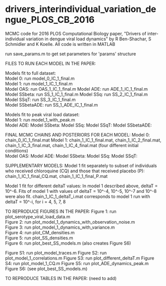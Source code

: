 # drivers_interindividual_variation_dengue_PLOS_CB_2016
MCMC code for 2016 PLOS Computational Biology paper, "Drivers of inter-individual variation in dengue viral load dynamics" by R Ben-Shachar, S Schmidler and K Koelle. 
All code is written in MATLAB

run save_params.m to get set parameters for 'params' structure                                 

FILES TO RUN EACH MODEL IN THE PAPER:                    

Models fit to full dataset:                           
Model 0:   run model_0_IC_1_final.m                           
Model 1:   run model_1_IC_1_final.m                 
Model OAS: run OAS_1_IC_1_final.m
Model ADE: run ADE_1_IC_1_final.m                            
Model SSbeta: run SS_1_IC_1_final.m
Model SSq: run SS_2_IC_1_final.m                  
Model SSqT: run SS_3_IC_1_final.m                      
Model SSbetaADE: run SS_1_ADE_IC_1_final.m

Models fit to peak viral load dataset:                            
Model 1: run model_1_with_peak.m                     
Model ADE: 
Model SSbeta:
Model SSq:
Model SSqT: 
Model SSbetaADE: 

FINAL MCMC CHAINS AND POSTERIORS FOR EACH MODEL: 
Model 0: chain_0_IC_1_final.mat
Model 1: chain_1_IC_1_final.mat, chain_1_IC_2_final.mat, chain_1_IC_3_final.mat, chain_1_IC_4_final.mat (four different initial conditions)          
Model OAS:
Model ADE:
Model SSbeta:
Model SSq:
Model SSqT:

SUPPLEMENTARY MODELS: 
Model 1 fit separately to subset of individuals who received chloroquine (CQ) and those that received placebo (P): 
chain_1_IC_1_final_CQ.mat, chain_1_IC_1_final_P.mat
 
Model 1 fit for different deltaT values: 
In model 1 described above, deltaT = 10^-6. Fits of model 1 with values of deltaT = 10^-4, 10^-5, 10^-7 and 10^-8 were also fit. chain_1_IC_1_deltaT_i.mat corresponds to model 1 run with deltaT = 10^-i, for i = 4, 5, 7, 8

TO REPRODUCE FIGURES IN THE PAPER: 
Figure 1: run plot_serotype_viral_load_data.m            
Figure 2: run plot_model_1_dynamics_with_observation_noise.m              
Figure 3: run plot_model_1_dynamics_with_variance.m              
Figure 4: run plot_CM_densities.m                  
Figure 5: run plot_SS_densities.m                   
Figure 6: run plot_best_SS_models.m (also creates Figure S6)                

Figure S1: run plot_model_traces.m
Figure S2: run plot_model_1_correlations.m
Figure S3: run plot_different_deltaT.m
Figure S4: run plot_model_1_CQ.m
Figure S5: run plot_ADE_dynamics_peak.m
Figure S6: (see plot_best_SS_models.m)

TO REPRODUCE TABLES IN THE PAPER: (need to add)
